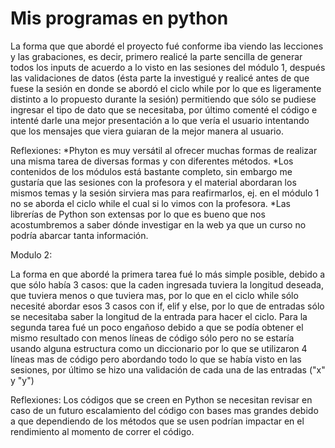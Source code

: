 # Mis programas en python


La forma que que abordé el proyecto fué conforme iba viendo las lecciones y las grabaciones, es decir, primero realicé la parte sencilla de generar todos los inputs de acuerdo a lo visto en las sesiones del módulo 1, después las validaciones de datos (ésta parte la investigué y realicé antes de que fuese la sesión en donde se abordó el ciclo while por lo que es ligeramente distinto a lo propuesto durante la sesión) permitiendo que sólo se pudiese ingresar el tipo de dato que se necesitaba, por último comenté el código e intenté darle una mejor presentación a lo que vería el usuario intentando que los mensajes que viera guiaran de la mejor manera al usuario.

Reflexiones:
*Phyton es muy versátil al ofrecer muchas formas de realizar una misma tarea de diversas formas y con diferentes métodos.
*Los contenidos de los módulos está bastante completo, sin embargo me gustaría que las sesiones con la profesora y el material abordaran los mismos temas y la sesión sirviera mas para reafirmarlos, ej. en el módulo 1 no se aborda el ciclo while el cual si lo vimos con la profesora.
*Las librerías de Python son extensas por lo que es bueno que nos acostumbremos a saber dónde investigar en la web ya que un curso no podría abarcar tanta información.


Modulo 2: 

La forma en que abordé la primera tarea fué lo más simple posible, debido a que sólo había 3 casos: que la caden ingresada tuviera la longitud deseada, que tuviera menos o que tuviera mas, por lo que en el ciclo while sólo necesité abordar esos 3 casos con if, elif y else, por lo que de entradas sólo se necesitaba saber la longitud de la entrada para hacer el ciclo.
Para la segunda tarea fué un poco engañoso debido a que se podía obtener el mismo resultado con menos líneas de código sólo pero no se estaría usando alguna estructura como un diccionario por lo que se utilizaron 4 líneas mas de código pero abordando todo lo que se había visto en las sesiones, por último se hizo una validación de cada una de las entradas ("x" y "y")

Reflexiones:
Los códigos que se creen en Python se necesitan revisar en caso de un futuro escalamiento del código con bases mas grandes debido a que dependiendo de los métodos que se usen podrían impactar en el rendimiento al momento de correr el código.
